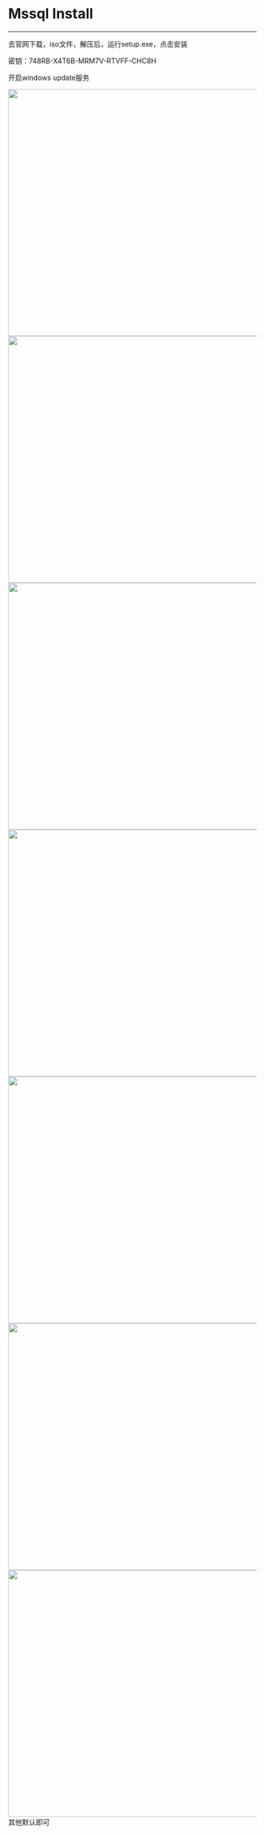 # Mssql Install

---

去官网下载，iso文件，解压后，运行setup.exe，点击安装

密钥：748RB-X4T6B-MRM7V-RTVFF-CHC8H

开启windows update服务

<img src='https://p-t001.github.io/image/blog/Mssql-install-1.png' align='left' style='width:900px;height:500px'>

<img src='https://p-t001.github.io/image/blog/Mssql-install-2.png' align='left' style='width:900px;height:500px'>

<img src='https://p-t001.github.io/image/blog/Mssql-install-3.png' align='left' style='width:900px;height:500px'>

<img src='https://p-t001.github.io/image/blog/Mssql-install-4.png' align='left' style='width:900px;height:500px'>

<img src='https://p-t001.github.io/image/blog/Mssql-install-5.png' align='left' style='width:900px;height:500px'>

<img src='https://p-t001.github.io/image/blog/Mssql-install-6.png' align='left' style='width:900px;height:500px'>

<img src='https://p-t001.github.io/image/blog/Mssql-install-7.png' align='left' style='width:900px;height:500px'>

其他默认即可